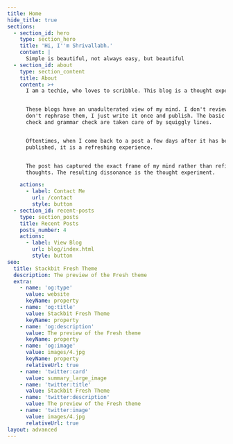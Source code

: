 ```yaml
---
title: Home
hide_title: true
sections:
  - section_id: hero
    type: section_hero
    title: 'Hi, I''m Shrivallabh.'
    content: |
      Simple is beautiful, not always easy, but beautiful
  - section_id: about
    type: section_content
    title: About
    content: >+
      I am a techie, who loves to scribble. This blog is a thought experiment.


      These blogs have an unadulterated view of my mind. I don't review them, I
      don't rephrase them, I just write it once and publish. The basic spell
      check and grammar check are taken care of by squiggly lines.


      Oftentimes, when I come back to a post a few days after it has been
      published, it is a refreshing experience.


      The post has captured the exact frame of my mind rather than refined
      thoughts. The resulting dissonance is the thought experiment.

    actions:
      - label: Contact Me
        url: /contact
        style: button
  - section_id: recent-posts
    type: section_posts
    title: Recent Posts
    posts_number: 4
    actions:
      - label: View Blog
        url: blog/index.html
        style: button
seo:
  title: Stackbit Fresh Theme
  description: The preview of the Fresh theme
  extra:
    - name: 'og:type'
      value: website
      keyName: property
    - name: 'og:title'
      value: Stackbit Fresh Theme
      keyName: property
    - name: 'og:description'
      value: The preview of the Fresh theme
      keyName: property
    - name: 'og:image'
      value: images/4.jpg
      keyName: property
      relativeUrl: true
    - name: 'twitter:card'
      value: summary_large_image
    - name: 'twitter:title'
      value: Stackbit Fresh Theme
    - name: 'twitter:description'
      value: The preview of the Fresh theme
    - name: 'twitter:image'
      value: images/4.jpg
      relativeUrl: true
layout: advanced
---
```

